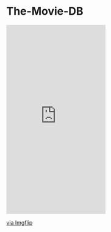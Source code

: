 # The-Movie-DB

<div style="width:260px;max-width:100%;"><div style="height:0;padding-bottom:190%;position:relative;"><iframe width="260" height="494" style="position:absolute;top:0;left:0;width:100%;height:100%;" frameBorder="0" src="https://imgflip.com/embed/54dumt"></iframe></div><p><a href="https://imgflip.com/gif/54dumt">via Imgflip</a></p></div>
